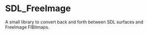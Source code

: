 # SDL_FreeImage
A small library to convert back and forth between SDL surfaces and FreeImage FIBitmaps. 
